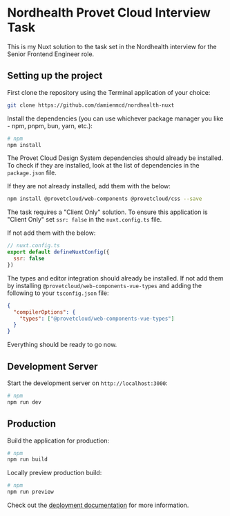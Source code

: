 # Nordhealth Provet Cloud Interview Task

This is my Nuxt solution to the task set in the Nordhealth interview for the Senior Frontend Engineer role.

## Setting up the project

First clone the repository using the Terminal application of your choice:

```bash
git clone https://github.com/damienmcd/nordhealth-nuxt
```

Install the dependencies (you can use whichever package manager you like - npm, pnpm, bun, yarn, etc.):

```bash
# npm
npm install
```

The Provet Cloud Design System dependencies should already be installed. To check if they are installed, look at the list of dependencies in the `package.json` file.

If they are not already installed, add them with the below:

```bash
npm install @provetcloud/web-components @provetcloud/css --save
```

The task requires a "Client Only" solution. To ensure this application is "Client Only" set `ssr: false` in the `nuxt.config.ts` file.

If not add them with the below:

```js
// nuxt.config.ts
export default defineNuxtConfig({
  ssr: false
})
```

The types and editor integration should already be installed. If not add them by installing `@provetcloud/web-components-vue-types` and adding the following to your `tsconfig.json` file:

```json
{
  "compilerOptions": {
    "types": ["@provetcloud/web-components-vue-types"]
  }
}
```

Everything should be ready to go now.

## Development Server

Start the development server on `http://localhost:3000`:

```bash
# npm
npm run dev
```

## Production

Build the application for production:

```bash
# npm
npm run build
```

Locally preview production build:

```bash
# npm
npm run preview
```

Check out the [deployment documentation](https://nuxt.com/docs/getting-started/deployment) for more information.
